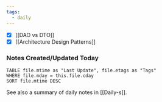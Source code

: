 ```yaml
---
tags:
  - daily
---
```


- [x] [[DAO vs DTO]]
- [x] [[Architecture Design Patterns]]

### Notes Created/Updated Today
```dataview
TABLE file.mtime as "Last Update", file.etags as "Tags"
WHERE file.mday = this.file.cday
SORT file.mtime DESC
```

See also a summary of daily notes in [[Daily-s]].